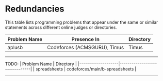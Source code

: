 # Redundancies

This table lists programming problems that appear under the same or similar statements across different online judges or directories.

| Problem Name | Presence In                                 | Directory |
|--------------|---------------------------------------------|-----------|
| aplusb       | Codeforces (ACMSGURU), Timus                | Timus     |

---

TODO:
| Problem Name       | Directory                      |
|--------------------|--------------------------------|
| spreadsheets       | codeforces/main/b-spreadsheets |

---
